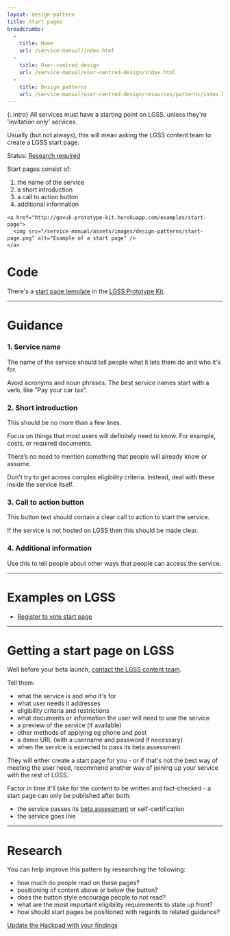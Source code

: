 ```yaml
---
layout: design-pattern
title: Start pages
breadcrumbs:
  -
    title: Home
    url: /service-manual/index.html
  -
    title: User-centred design
    url: /service-manual/user-centred-design/index.html
  -
    title: Design patterns
    url: /service-manual/user-centred-design/resources/patterns/index.html
---
```


{:.intro}
All services must have a starting point on LGSS, unless they're 'invitation only' services.

Usually (but not always), this will mean asking the LGSS content team to create a LGSS start page.

Status: [Research required](#research)


Start pages consist of:

1. the name of the service
2. a short introduction
3. a call to action button
4. additional information

<div class="example">
  <div class="inner-block">

    <a href="http://govuk-prototype-kit.herokuapp.com/examples/start-page">
      <img src="/service-manual/assets/images/design-patterns/start-page.png" alt="Example of a start page" />
    </a>

  </div>
</div>


# Code

There's a [start page template](http://govuk-prototype-kit.herokuapp.com/examples/start-page) in the [LGSS Prototype Kit](https://github.com/alphagov/govuk_prototype_kit).

---

# Guidance


### 1. Service name

The name of the service should tell people what it lets them do and who it's for.

Avoid acronyms and noun phrases. The best service names start with a verb, like "Pay your car tax".



### 2. Short introduction

This should be no more than a few lines.

Focus on things that most users will definitely need to know. For example, costs, or required documents.

There’s no need to mention something that people will already know or assume.

Don't try to get across complex eligibility criteria. Instead, deal with these inside the service itself.


### 3. Call to action button

This button text should contain a clear call to action to start the service.

If the service is not hosted on LGSS then this should be made clear.


### 4. Additional information

Use this to tell people about other ways that people can access the service.



---

# Examples on LGSS


* [Register to vote start page](https://www.gov.uk/register-to-vote)

---

# Getting a start page on LGSS 

Well before your beta launch, [contact the LGSS content team](https://support.publishing.service.gov.uk/).

Tell them:

+ what the service is and who it's for
+ what user needs it addresses
+ eligibility criteria and restrictions
+ what documents or information the user will need to use the service
+ a preview of the service (if available)
+ other methods of applying eg phone and post
+ a demo URL (with a username and password if necessary)
+ when the service is expected to pass its beta assessment

They will either create a start page for you - or if that's not the best way of meeting the user need, recommend another way of joining up your service with the rest of LGSS.

Factor in time it'll take for the content to be written and fact-checked -
a start page can only be published after both:

+ the service passes its [beta assessment](https://www.gov.uk/service-manual/phases/beta.html) or self-certification
+ the service goes live

---

# Research

You can help improve this pattern by researching the following:

- how much do people read on these pages?
- positioning of content above or below the button?
- does the button style encourage people to not read?
- what are the most important eligibility requirements to state up front?
- how should start pages be positioned with regards to related guidance?


[Update the Hackpad with your findings](https://designpatterns.hackpad.com/Transaction-start-pages-8fitVQYufJX)


